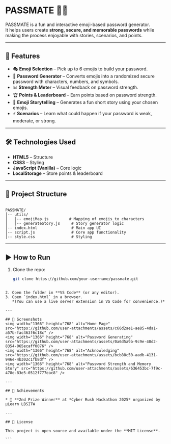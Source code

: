 # PASSMATE 🔐✨

PASSMATE is a fun and interactive emoji-based password generator.  
It helps users create **strong, secure, and memorable passwords** while making the process enjoyable with stories, scenarios, and points.

---

## 🚀 Features
- 🎭 **Emoji Selection** – Pick up to 6 emojis to build your password.  
- 🔑 **Password Generator** – Converts emojis into a randomized secure password with characters, numbers, and symbols.  
- 📊 **Strength Meter** – Visual feedback on password strength.  
- 🏆 **Points & Leaderboard** – Earn points based on password strength.  
- 📖 **Emoji Storytelling** – Generates a fun short story using your chosen emojis.  
- ⚡ **Scenarios** – Learn what could happen if your password is weak, moderate, or strong.  

---

## 🛠️ Technologies Used
- **HTML5** – Structure  
- **CSS3** – Styling  
- **JavaScript (Vanilla)** – Core logic  
- **LocalStorage** – Store points & leaderboard  

---

## 📂 Project Structure
```

PASSMATE/
│-- utils/
│   │-- emojiMap.js         # Mapping of emojis to characters
│   │-- generateStory.js     # Story generator logic
│-- index.html               # Main app UI
│-- script.js                # Core app functionality
│-- style.css                # Styling

````

---

## ▶️ How to Run
1. Clone the repo:
   ```bash
   git clone https://github.com/your-username/passmate.git
````

2. Open the folder in **VS Code** (or any editor).
3. Open `index.html` in a browser.
   *(You can use a live server extension in VS Code for convenience.)*

---

## 📸 Screenshots
<img width="1366" height="768" alt="Home Page" src="https://github.com/user-attachments/assets/c66d2ae1-ae85-4da1-a57b-fac463f6c18c" />
<img width="1366" height="768" alt="Password Generating" src="https://github.com/user-attachments/assets/0a6d5a9b-9c9e-40d2-8354-065ecaff0076" />
<img width="1366" height="768" alt="Acknowledging" src="https://github.com/user-attachments/assets/bcb88c50-aadb-4131-946e-4b302c1fb8df" />
<img width="1366" height="768" alt="Password Strength and Memory Story" src="https://github.com/user-attachments/assets/636453bc-7f9c-478e-83e5-0512f777eac8" />

---

## 🏅 Achievements

* 🥈 **2nd Prize Winner** at *Cyber Rush Hackathon 2025* organized by μLearn LBSITW

---

## 📜 License

This project is open-source and available under the **MIT License**.

```
